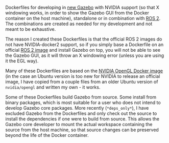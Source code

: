 Dockerfiles for developing in [new Gazebo](https://gazebosim.org) with NVIDIA support (so that X windowing works, in order to show the Gazebo GUI from the Docker container on the host machine), standalone or in combination with [ROS 2](https://ros.org/). The combinations are created as needed for my development and not meant to be exhaustive.

The reason I created these Dockerfiles is that the official ROS 2 images do not have NVIDIA-docker2 support, so if you simply base a Dockerfile on an official [ROS 2 image](https://hub.docker.com/r/osrf/ros2/) and install Gazebo on top, you will not be able to see the Gazebo GUI, as it will throw an X windowing error (unless you are using it the EGL way).

Many of these Dockerfiles are based on the [NVIDIA OpenGL Docker image](https://hub.docker.com/r/nvidia/opengl) (in the case an Ubuntu version is too new for NVIDIA to release an official image, I have copied from a couple files from an older Ubuntu version of `nvidia/opengl` and written my own - it works.

Some of these Dockerfiles build Gazebo from source. Some install from binary packages, which is most suitable for a user who does not intend to develop Gazebo core packages. More recently (`*deps_only*`), I have excluded Gazebo from the Dockerfiles and only check out the source to install the dependencies if one were to build from source. This allows the Gazebo core developer to mount the actual workspace containing the source from the host machine, so that source changes can be preserved beyond the life of the Docker container.

